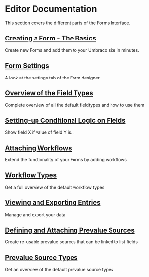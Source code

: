 # Editor Documentation

This section covers the different parts of the Forms Interface.

## [Creating a Form - The Basics](Creating-a-Form/index.md)

Create new Forms and add them to your Umbraco site in minutes.

## [Form Settings](Creating-a-Form/Form-Settings/index.md)

A look at the settings tab of the Form designer

## [Overview of the Field Types](Creating-a-Form/Fieldtypes/index.md)

Complete overview of all the default fieldtypes and how to use them

## [Setting-up Conditional Logic on Fields](Creating-a-Form/Conditional-Logic/index.md)

Show field X if value of field Y is...

## [Attaching Workflows](Attaching-Workflows/index.md)

Extend the functionality of your Forms by adding workflows

## [Workflow Types](Attaching-Workflows/Workflow-Types/index.md)

Get a full overview of the default workflow types

## [Viewing and Exporting Entries](Viewing-and-Exporting-Entries/index.md)

Manage and export your data

## [Defining and Attaching Prevalue Sources](Defining-and-Attaching-Prevaluesources/index.md)

Create re-usable prevalue sources that can be linked to list fields

## [Prevalue Source Types](Defining-and-Attaching-Prevaluesources/Prevalue-source-types)

Get an overview of the default prevalue source types
